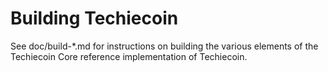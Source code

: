 Building Techiecoin
================

See doc/build-*.md for instructions on building the various
elements of the Techiecoin Core reference implementation of Techiecoin.
